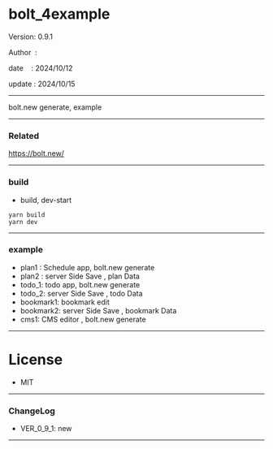 ﻿# bolt_4example

 Version: 0.9.1

 Author  :
 
 date    : 2024/10/12

 update : 2024/10/15

***

bolt.new generate, example

***
### Related

https://bolt.new/

***
### build

* build, dev-start

```
yarn build
yarn dev
```


***
### example

* plan1 : Schedule app,  bolt.new generate
* plan2 : server Side Save , plan Data
* todo_1: todo app, bolt.new generate
* todo_2: server Side Save , todo Data
* bookmark1: bookmark edit
* bookmark2: server Side Save , bookmark Data
* cms1: CMS editor , bolt.new generate

*** 
# License

* MIT

***
### ChangeLog

* VER_0_9_1: new

***

